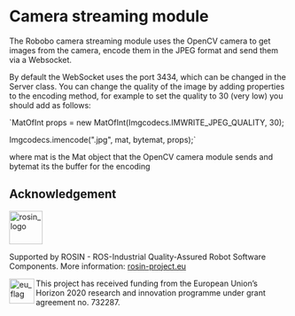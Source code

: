 # Camera streaming module

The Robobo camera streaming module uses the OpenCV camera to get images from the camera, encode them in the JPEG format and send them via a Websocket.

By default the WebSocket uses the port 3434, which can be changed in the Server class.
You can change the quality of the image by adding properties to the encoding method, for example to set the quality to 30 (very low) you should add as follows:

`MatOfInt props = new MatOfInt(Imgcodecs.IMWRITE_JPEG_QUALITY, 30);

 Imgcodecs.imencode(".jpg", mat, bytemat, props);`
 
where mat is the Mat object that the OpenCV camera module sends and bytemat its the buffer for the encoding

## Acknowledgement
<!--
    ROSIN acknowledgement from the ROSIN press kit
    @ https://github.com/rosin-project/press_kit
-->

<a href="http://rosin-project.eu">
  <img src="http://rosin-project.eu/wp-content/uploads/rosin_ack_logo_wide.png"
       alt="rosin_logo" height="60" >
</a>

Supported by ROSIN - ROS-Industrial Quality-Assured Robot Software Components.
More information: <a href="http://rosin-project.eu">rosin-project.eu</a>

<img src="http://rosin-project.eu/wp-content/uploads/rosin_eu_flag.jpg"
     alt="eu_flag" height="45" align="left" >

This project has received funding from the European Union’s Horizon 2020
research and innovation programme under grant agreement no. 732287.
